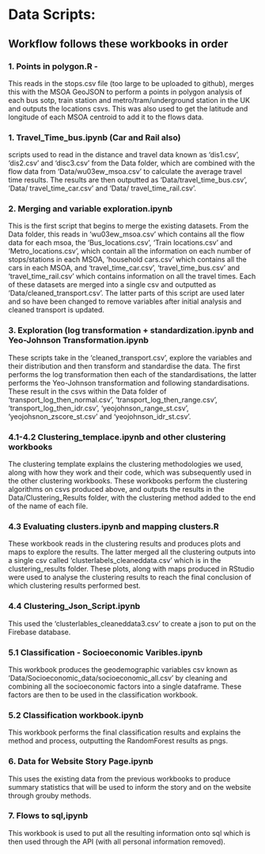 # Data Scripts:

## Workflow follows these workbooks in order

### 1. Points in polygon.R -
This reads in the stops.csv file (too large to be uploaded to github), merges this with the MSOA GeoJSON to perform a points in polygon analysis of each bus sotp, train station and metro/tram/underground station in the UK and outputs the locations csvs. This was also used to get the latitude and longitude of each MSOA centroid to add it to the flows data. 

### 1. Travel_Time_bus.ipynb (Car and Rail also) 
scripts used to read in the distance and travel data known as ‘dis1.csv’, ‘dis2.csv’ and ‘disc3.csv’ from the Data folder, which are combined with the flow data from ‘Data/wu03ew_msoa.csv’ to calculate the average travel time results. The results are then outputted as ‘Data/travel_time_bus.csv’, ‘Data/ travel_time_car.csv’ and ‘Data/ travel_time_rail.csv’.

### 2. Merging and variable exploration.ipynb 
This is the first script that begins to merge the existing datasets. From the Data folder, this reads in ‘wu03ew_msoa.csv’ which contains all the flow data for each msoa, the ‘Bus_locations.csv’, ‘Train locations.csv’ and ‘Metro_locations.csv’, which contain all the information on each number of stops/stations in each MSOA, ‘household cars.csv’ which contains all the cars in each MSOA, and ‘travel_time_car.csv’, ‘travel_time_bus.csv’ and ‘travel_time_rail.csv’ which contains information on all the travel times. Each of these datasets are merged into a single csv and outputted as ‘Data/cleaned_transport.csv’. The latter parts of this script are used later and so have been changed to remove variables after initial analysis and cleaned transport is updated. 

### 3. Exploration (log transformation + standardization.ipynb and Yeo-Johnson Transformation.ipynb 
These scripts take in the ‘cleaned_transport.csv’, explore the variables and their distribution and then transform and standardise the data. The first performs the log transformation then each of the standardisations, the latter performs the Yeo-Johnson transformation and following standardisations. These result in the csvs within the Data folder of ‘transport_log_then_normal.csv’, ‘transport_log_then_range.csv’, ‘transport_log_then_idr.csv’, ‘yeojohnson_range_st.csv’, ‘yeojohsnon_zscore_st.csv’ and ‘yeojohnson_idr_st.csv’.

### 4.1-4.2 Clustering_templace.ipynb and other clustering workbooks 
The clustering template explains the clustering methodologies we used, along with how they work and their code, which was subsequently used in the other clustering workbooks. These workbooks perform the clustering algorithms on csvs produced above, and outputs the results in the Data/Clustering_Results folder, with the clustering method added to the end of the name of each file. 

### 4.3 Evaluating clusters.ipynb and mapping clusters.R 
These workbook reads in the clustering results and produces plots and maps to explore the results. The latter merged all the clustering outputs into a single csv called ‘clusterlabels_cleaneddata.csv’ which is in the clustering_results folder. These plots, along with maps produced in RStudio were used to analyse the clustering results to reach the final conclusion of which clustering results performed best.

### 4.4 Clustering_Json_Script.ipynb 
This used the ‘clusterlables_cleaneddata3.csv’ to create a json to put on the Firebase database. 

### 5.1 Classification - Socioeconomic Varibles.ipynb 
This workbook produces the geodemographic variables csv known as ‘Data/Socioeconomic_data/socioeconomic_all.csv’ by cleaning and combining all the socioeconomic factors into a single dataframe. These factors are then to be used in the classification workbook.

### 5.2 Classification workbook.ipynb 
This workbook performs the final classification results and explains the method and process, outputting the RandomForest results as pngs.

### 6. Data for Website Story Page.ipynb 
This uses the existing data from the previous workbooks to produce summary statistics that will be used to inform the story and on the website through grouby methods. 

### 7. Flows to sql,ipynb 
This workbook is used to put all the resulting information onto sql which is then used through the API (with all personal information removed). 


